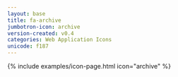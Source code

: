 ```yaml
---
layout: base
title: fa-archive
jumbotron-icon: archive
version-created: v0.4
categories: Web Application Icons
unicode: f187
---
```


{% include examples/icon-page.html icon="archive" %}
